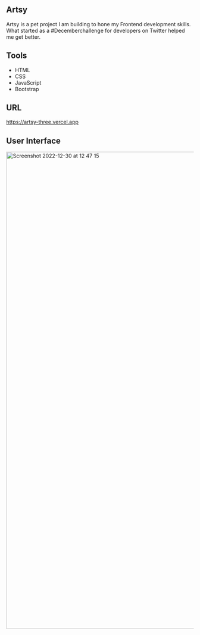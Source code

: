 
## Artsy
Artsy is a pet project I am building to hone my Frontend development skills. What started as a #Decemberchallenge for developers on Twitter helped me get better.

## Tools
- HTML
- CSS
- JavaScript
- Bootstrap

## URL
https://artsy-three.vercel.app

## User Interface

<img width="1280" alt="Screenshot 2022-12-30 at 12 47 15" src="https://user-images.githubusercontent.com/84882370/210073609-c8a7524d-a4dd-403c-aa42-953d82c108ff.png">
